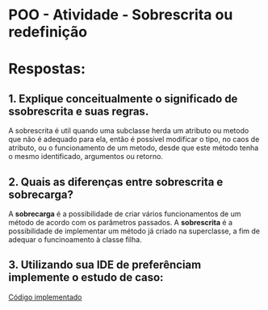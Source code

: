 # POO - Atividade - Sobrescrita ou redefinição

# Respostas:
## 1. Explique conceitualmente o significado de ssobrescrita e suas regras.
A sobrescrita é util quando uma subclasse herda um atributo ou metodo que não é adequado para ela, então é possível modificar o tipo, no caos de atributo, ou o funcionamento de um metodo, desde que este método tenha o mesmo identificado, argumentos ou retorno.

## 2. Quais as diferenças entre sobrescrita e sobrecarga?
A **sobrecarga** é a possibilidade de criar vários funcionamentos de um método de acordo com os parâmetros passados. A **sobrescrita** é a possibilidade de implementar um método já criado na superclasse, a fim de adequar o funcinoamento à classe filha.

## 3. Utilizando sua IDE de preferênciam implemente o estudo de caso:
[Código implementado](https://github.com/deboradls/POO/tree/8e6e0c7e623d0dc7fd8dc1bc4c282d22a3968512/AtividadeSobrescrita/Respostas)